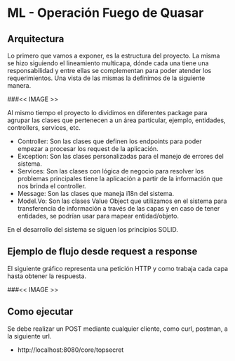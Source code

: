 # ML - Operación Fuego de Quasar

## Arquitectura

Lo primero que vamos a exponer, es la estructura del proyecto. La misma se hizo siguiendo el lineamiento multicapa, dónde cada una tiene una responsabilidad y entre ellas se complementan para poder atender los requerimientos. Una vista de las mismas la definimos de la siguiente manera.

###<< IMAGE >>

Al mismo tiempo el proyecto lo dividimos en diferentes package para agrupar las clases que pertenecen a un área particular, ejemplo, entidades, controllers, services, etc.

* Controller: Son las clases que definen los endpoints para poder empezar a procesar los request de la aplicación.
* Exception: Son las clases personalizadas para el manejo de errores del sistema.
* Services: Son las clases con lógica de negocio para resolver los problemas principales tiene la aplicación a partir de la información que nos brinda el controller.
* Message: Son las clases que maneja i18n del sistema.
* Model.Vo: Son las clases Value Object que utilizamos en el sistema para transferencia de información a través de las capas y en caso de tener entidades, se podrían usar para mapear entidad/objeto.

En el desarrollo del sistema se siguen los principios SOLID.

## Ejemplo de flujo desde request a response

El siguiente gráfico representa una petición HTTP y como trabaja cada capa hasta obtener la respuesta.

###<< IMAGE >>

## Como ejecutar

Se debe realizar un POST mediante cualquier cliente, como curl, postman, a la siguiente url.

* http://localhost:8080/core/topsecret




 
